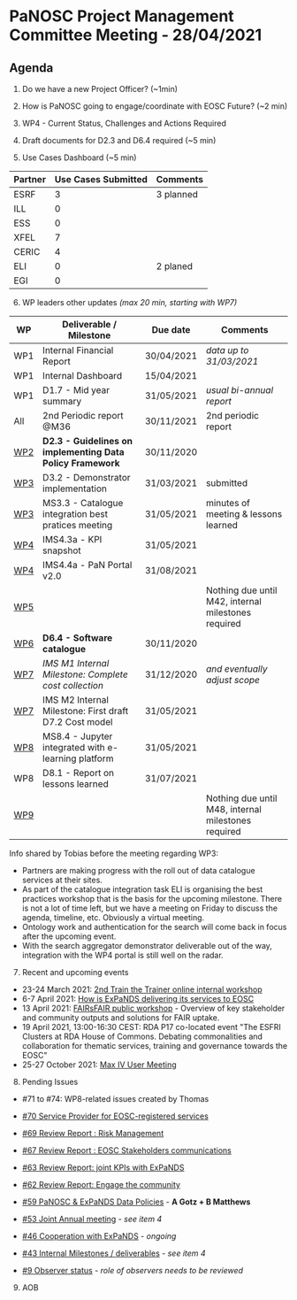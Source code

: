 PaNOSC Project Management Committee Meeting - 28/04/2021 
=========================================================

Agenda
------	

1. Do we have a new Project Officer? (~1min)

2. How is PaNOSC going to engage/coordinate with EOSC Future? (~2 min)

3. WP4 - Current Status, Challenges and Actions Required

4. Draft documents for D2.3 and D6.4 required (~5 min)

5. Use Cases Dashboard (~5 min)

| Partner | Use Cases Submitted | Comments |
| ------- | ------------------- | -------- |
| ESRF  |  3  | 3 planned   |
| ILL   |  0  |   |
| ESS   |  0  |   |
| XFEL  |  7  |   |
| CERIC |  4  |   |
| ELI   |  0  | 2 planed  |
| EGI   |  0  |   | 


6. WP leaders other updates *(max 20 min, starting with WP7)*

| WP | Deliverable / Milestone | Due date | Comments |
| -- | --------- | -------- | -------- |
| WP1 | Internal Financial Report | 30/04/2021| *data up to 31/03/2021* |
| WP1 | Internal Dashboard | 15/04/2021|  |
| WP1 | D1.7 - Mid year summary | 31/05/2021| *usual bi-annual report* |
| All | 2nd Periodic report @M36 | 30/11/2021 | 2nd periodic report |
| [WP2](https://github.com/panosc-eu/panosc/wiki/Work-Packages-dashboards#wp2--data-policy--stewardship) | **D2.3 - Guidelines on implementing Data Policy Framework** | 30/11/2020 | 
| [WP3](https://github.com/panosc-eu/panosc/wiki/Work-Packages-dashboards#wp3--data-catalog-services) | D3.2 - Demonstrator implementation | 31/03/2021 | submitted |
| [WP3](https://github.com/panosc-eu/panosc/wiki/Work-Packages-dashboards#wp3--data-catalog-services)  | MS3.3 - Catalogue integration best pratices meeting | 31/05/2021 | minutes of meeting & lessons learned |
| [WP4](https://github.com/panosc-eu/panosc/wiki/Work-Packages-dashboards#wp4--data-analysis-services) | IMS4.3a - KPI snapshot | 31/05/2021 | |
| [WP4](https://github.com/panosc-eu/panosc/wiki/Work-Packages-dashboards#wp4--data-analysis-services) | IMS4.4a - PaN Portal v2.0 | 31/08/2021 | |
| [WP5](https://github.com/panosc-eu/panosc/wiki/Work-Packages-dashboards#wp5--virtual-neutron-and-x-ray-laboratory-vinyl) | | | Nothing due until M42, internal milestones required |
| [WP6](https://github.com/panosc-eu/panosc/wiki/Work-Packages-dashboards#wp6--eosc-integration) | **D6.4 - Software catalogue** | 30/11/2020 | |
| [WP7](https://github.com/panosc-eu/panosc/wiki/Work-Packages-dashboards#wp7--sustainability) | *IMS M1 Internal Milestone: Complete cost collection* | 31/12/2020 | *and eventually adjust scope* |
| [WP7](https://github.com/panosc-eu/panosc/wiki/Work-Packages-dashboards#wp7--sustainability)  | IMS M2 Internal Milestone: First draft D7.2 Cost model |31/05/2021 |  |
| [WP8](https://github.com/panosc-eu/panosc/wiki/Work-Packages-dashboards#wp8--staff-and-user-training) | MS8.4 - Jupyter integrated with e-learning platform | 31/05/2021 |  |
| WP8 | D8.1 - Report on lessons learned | 31/07/2021 |  |
| [WP9](https://github.com/panosc-eu/panosc/wiki/Work-Packages-dashboards#wp9--outreachcommunication-and-disseminationimpact) | | | Nothing due until M48, internal milestones required |

Info shared by Tobias before the meeting regarding WP3:
* Partners are making progress with the roll out of data catalogue services at their sites.
* As part of the catalogue integration task ELI is organising the best practices workshop that is the basis for the upcoming milestone. There is not a lot of time left, but we have a meeting on Friday to discuss the agenda, timeline, etc. Obviously a virtual meeting.
* Ontology work and authentication for the search will come back in focus after the upcoming event.
* With the search aggregator demonstrator deliverable out of the way, integration with the WP4 portal is still well on the radar.

7. Recent and upcoming events

* 23-24 March 2021: [2nd Train the Trainer online internal workshop](https://www.panosc.eu/events/panosc-expands-internal-workshop-train-the-trainers-2/)
* 6-7 April 2021: [How is ExPaNDS delivering its services to EOSC](https://diamondlight.zoom.us/meeting/register/tJYsduqtrz8vH9eMTFvsS7SUN3CIG6ARz3H5 )
* 13 April 2021: [FAIRsFAIR public workshop](https://www.fairsfair.eu/events/fairsfair-2021-public-workshop) - Overview of key stakeholder and community outputs and solutions for FAIR uptake.
* 19 April 2021, 13:00-16:30 CEST: RDA P17 co-located event "The ESFRI Clusters at RDA House of Commons. Debating commonalities and collaboration for thematic services, training and governance towards the EOSC"
* 25-27 October 2021: [Max IV User Meeting](https://www.maxiv.lu.se/users/user-meetings/)

8. Pending Issues

* #71 to #74: WP8-related issues created by Thomas
* [#70 Service Provider for EOSC-registered services](https://github.com/panosc-eu/panosc/issues/70)
* [#69 Review Report : Risk Management](https://github.com/panosc-eu/panosc/issues/69)
* [#67 Review Report : EOSC Stakeholders communications](https://github.com/panosc-eu/panosc/issues/67)
* [#63 Review Report: joint KPIs with ExPaNDS](https://github.com/panosc-eu/panosc/issues/63)
* [#62 Review Report: Engage the community](https://github.com/panosc-eu/panosc/issues/62)

* [#59 PaNOSC & ExPaNDS Data Policies](https://github.com/panosc-eu/panosc/issues/59) - **A Gotz + B Matthews**
* [#53 Joint Annual meeting](https://github.com/panosc-eu/panosc/issues/53) - *see item 4*
* [#46 Cooperation with ExPaNDS](https://github.com/panosc-eu/panosc/issues/46) - *ongoing*
* [#43 Internal Milestones / deliverables](https://github.com/panosc-eu/panosc/issues/43) - *see item 4*
* [#9 Observer status](https://github.com/panosc-eu/panosc/issues/9) - *role of observers needs to be reviewed*

9. AOB




